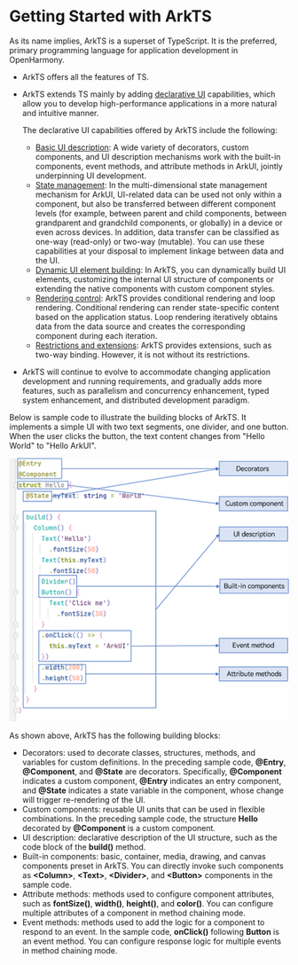 # Getting Started with ArkTS

As its name implies, ArkTS is a superset of TypeScript. It is the preferred, primary programming language for application development in OpenHarmony.

- ArkTS offers all the features of TS.

- ArkTS extends TS mainly by adding [declarative UI](arkts-basic-ui-description.md) capabilities, which allow you to develop high-performance applications in a more natural and intuitive manner.

  The declarative UI capabilities offered by ArkTS include the following:

  - [Basic UI description](arkts-basic-ui-description.md): A wide variety of decorators, custom components, and UI description mechanisms work with the built-in components, event methods, and attribute methods in ArkUI, jointly underpinning UI development.
  - [State management](arkts-state-mgmt-page-level.md): In the multi-dimensional state management mechanism for ArkUI, UI-related data can be used not only within a component, but also be transferred between different component levels (for example, between parent and child components, between grandparent and grandchild components, or globally) in a device or even across devices. In addition, data transfer can be classified as one-way (read-only) or two-way (mutable). You can use these capabilities at your disposal to implement linkage between data and the UI.
  - [Dynamic UI element building](arkts-dynamic-ui-elememt-building.md): In ArkTS, you can dynamically build UI elements, customizing the internal UI structure of components or extending the native components with custom component styles.
  - [Rendering control](arkts-rendering-control.md): ArkTS provides conditional rendering and loop rendering. Conditional rendering can render state-specific content based on the application status. Loop rendering iteratively obtains data from the data source and creates the corresponding component during each iteration.
  - [Restrictions and extensions](arkts-restrictions-and-extensions.md): ArkTS provides extensions, such as two-way binding. However, it is not without its restrictions. 

- ArkTS will continue to evolve to accommodate changing application development and running requirements, and gradually adds more features, such as parallelism and concurrency enhancement, typed system enhancement, and distributed development paradigm.

Below is sample code to illustrate the building blocks of ArkTS. It implements a simple UI with two text segments, one divider, and one button. When the user clicks the button, the text content changes from "Hello World" to "Hello ArkUI".

![arkts-get-started](figures/arkts-get-started.png)

As shown above, ArkTS has the following building blocks:

- Decorators: used to decorate classes, structures, methods, and variables for custom definitions. In the preceding sample code, **@Entry**, **@Component**, and **@State** are decorators. Specifically, **@Component** indicates a custom component, **@Entry** indicates an entry component, and **@State** indicates a state variable in the component, whose change will trigger re-rendering of the UI.
- Custom components: reusable UI units that can be used in flexible combinations. In the preceding sample code, the structure **Hello** decorated by **@Component** is a custom component.
- UI description: declarative description of the UI structure, such as the code block of the **build()** method.
- Built-in components: basic, container, media, drawing, and canvas components preset in ArkTS. You can directly invoke such components as **\<Column>**, **\<Text>**, **\<Divider>**, and **\<Button>** components in the sample code.
- Attribute methods: methods used to configure component attributes, such as **fontSize()**, **width()**, **height()**, and **color()**. You can configure multiple attributes of a component in method chaining mode.
- Event methods: methods used to add the logic for a component to respond to an event. In the sample code, **onClick()** following **Button** is an event method. You can configure response logic for multiple events in method chaining mode.
